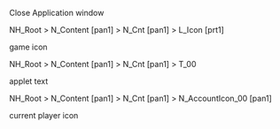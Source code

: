 Close Application window

NH_Root > N_Content [pan1] > N_Cnt [pan1] > L_Icon [prt1]

game icon

NH_Root > N_Content [pan1] > N_Cnt [pan1] > T_00

applet text

NH_Root > N_Content [pan1] > N_Cnt [pan1] > N_AccountIcon_00 [pan1]

current player icon
